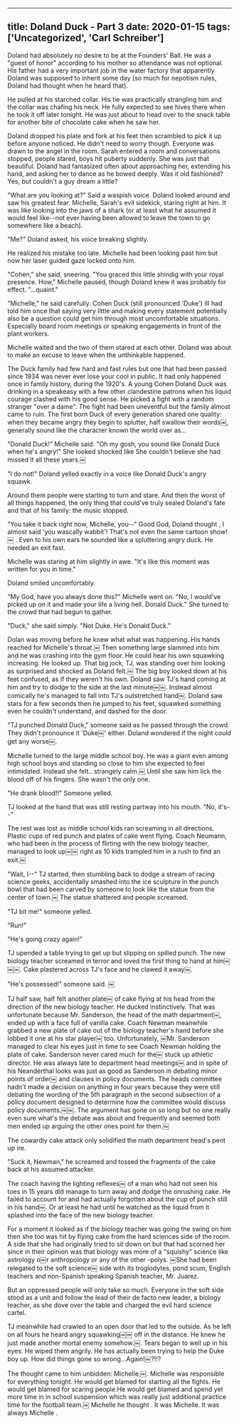 
---
title: Doland Duck - Part 3
date: 2020-01-15
tags: ['Uncategorized', 'Carl Schreiber']
---

Doland had absolutely no desire to be at the Founders' Ball. He was a "guest of honor" according to his mother so attendance was not optional. His father had a very important job in the water factory that apparently Doland was supposed to inherit some day (so much for nepotism rules, Doland had thought when he heard that).

He pulled at his starched collar. His tie was practically strangling him and the collar was chafing his neck. He fully expected to see hives there when he took it off later tonight. He was just about to head over to the snack table for another bite of chocolate cake when he saw her.

Doland dropped his plate and fork at his feet then scrambled to pick it up before anyone noticed. He didn't need to worry though. Everyone was drawn to the angel in the room. Sarah entered a room and conversations stopped, people stared, boys hit puberty suddenly. She was just that beautiful. Doland had fantasized often about approaching her, extending his hand, and asking her to dance as he bowed deeply. Was it old fashioned? Yes, but couldn't a guy dream a little?

"What are you looking at?" Said a waspish voice. Doland looked around and saw his greatest fear. Michelle, Sarah's evil sidekick, staring right at him. It was like looking into the jaws of a shark (or at least what he assumed it would feel like--not ever having been allowed to leave the town to go somewhere like a beach).

"Me?" Doland asked, his voice breaking slightly.

He realized his mistake too late. Michelle had been looking past him but now her laser guided gaze locked onto him.

"Cohen," she said, sneering. "You graced this little shindig with your royal presence. How," Michelle paused, though Doland knew it was probably for effect. "...quaint."

"Michelle," he said carefully. Cohen Duck (still pronounced 'Duke') III had told him once that saying very little and making every statement potentially also be a question could get him through most uncomfortable situations. Especially board room meetings or speaking engagements in front of the plant workers.

Michelle waited and the two of them stared at each other. Doland was about to make an excuse to leave when the unthinkable happened.

The Duck family had few hard and fast rules but one that had been passed since 1934 was never ever lose your cool in public. It had only happened once in family history, during the 1920's. A young Cohen Doland Duck was drinking in a speakeasy with a few other clandestine patrons when his liquid courage clashed with his good sense. He picked a fight with a random stranger "over a dame". The fight had been uneventful but the family almost came to ruin. The first born Duck of every generation shared one quality: when they became angry they begin to splutter, half swallow their words￼, generally sound like the character known the world over as...

"Donald Duck!" Michelle said. "Oh my gosh, you sound like Donald Duck when he's angry!" She looked shocked like She couldn't believe she had missed it all these years.￼

"I do not!" Doland yelled exactly in a voice like Donald Duck's angry squawk.

Around them people were starting to turn and stare. And then the worst of all things happened, the only thing that could've truly sealed Doland's fate and that of his family: the music stopped.

"You take it back right now, Michelle, you--" Good God, Doland thought , I almost said 'you wascally wabbit'! That's not even the same cartoon show!￼ . Even to his own ears he sounded like a spluttering angry duck. He needed an exit fast.

Michelle was staring at him slightly in awe. "It's like this moment was written for you in time."

Doland smiled uncomfortably.

"My God, have you always done this?" Michelle went on. "No, I would've picked up on it and made your life a living hell. Donald Duck." She turned to the crowd that had begun to gather.

"Duck," she said simply. "Not Duke. He's Donald Duck."

Dolan was moving before he knew what what was happening. His hands reached for Michelle's throat.￼ Then something large slammed into him and he was crashing into the gym floor. He could hear his own squawking increasing. He looked up. That big jock, TJ, was standing over him looking as surprised and shocked as Doland felt.￼ The big boy looked down at his feet confused, as if they weren't his own. Doland saw TJ's hand coming at him and try to dodge to the side at the last minute￼￼. Instead almost comically he's managed to fall into TJ's outstretched hand￼. Doland saw stars for a few seconds then he jumped to his feet, squawked something even he couldn't understand, and dashed for the door.

"TJ punched Donald Duck," someone said as he passed through the crowd. They didn't pronounce it 'Duke￼' either. Doland wondered if the night could get any worse￼.

Michelle turned to the large middle school boy. He was a giant even among high school boys and standing so close to him she expected to feel intimidated. Instead she felt…strangely calm.￼ Until she saw him lick the blood off of his fingers. She wasn't the only one.

"He drank blood!!" Someone yelled.

TJ looked at the hand that was still resting partway into his mouth. "No, it's--"

The rest was lost as middle school kids ran screaming in all directions. Plastic cups of red punch and plates of cake went flying. Coach Neumann, who had been in the process of flirting with the new biology teacher, managed to look up￼￼ right as 10 kids trampled him in a rush to find an exit.￼

"Wait, I--" TJ started, then stumbling back to dodge a stream of racing science geeks, accidentally smashed into the ice sculpture in the punch bowl that had been carved by someone to look like the statue from the center of town.￼ The statue shattered and people screamed.

"TJ bit me!" someone yelled.

"Run!"

"He's going crazy again!"

TJ upended a table trying to get up but slipping on spilled punch. The new biology teacher screamed in terror and loved the first thing to hand at him￼￼￼. Cake plastered across TJ's face and he clawed it away￼.

"He's possessed!" someone said. ￼

TJ half saw, half felt another plate￼ of cake flying at his head from the direction of the new biology teacher. He ducked instinctively. That was unfortunate because Mr. Sanderson, the head of the math department￼, ended up with a face full of vanilla cake. Coach Newman meanwhile grabbed a new plate of cake out of the biology teacher's hand before she lobbed it one at his star player￼ too. Unfortunately, ￼Mr. Sanderson managed to clear his eyes just in time to see Coach Newman holding the plate of cake. Sanderson never cared much for the￼ stuck up athletic director. He was always late to department head meetings￼ and in spite of his Neanderthal looks was just as good as Sanderson in debating minor points of order￼ and clauses in policy documents. The heads committee hadn't made a decision on anything in four years because they were still debating the wording of the 5th paragraph in the second subsection of a policy document designed to determine how the committee would discuss policy documents.￼￼. The argument has gone on so long but no one really even sure what's the debate was about and frequently and seemed both men ended up arguing the other ones point for them.￼

The cowardly cake attack only solidified the math department head's pent up ire.

"Suck it, Newman," he screamed and tossed the fragments of the cake back at his assumed attacker.

The coach having the lighting reflexes￼ of a man who had not seen his toes in 15 years did manage to turn away and dodge the onrushing cake. He failed to account for and had actually forgotten about the cup of punch still in his hand￼. Or at least he had until he watched as the liquid from it splashed into the face of the new biology teacher.

For a moment it looked as if the biology teacher was going the swing on him then she too was hit by flying cake from the hard sciences side of the room. A side that she had originally tried to sit down on but that had scorned her since in their opinion was that biology was more of a "squishy" science like astrology o￼r anthropology or any of the other -polys. ￼She had been relegated to the soft science￼ side with its troglodytes, pond scum, English teachers and non-Spanish speaking Spanish teacher, Mr. Juarez.

But an oppressed people will only take so much. Everyone in the soft side stood as a unit and follow the lead of their de facto new leader, a biology teacher, as she dove over the table and charged the evil hard science cartel.

TJ meanwhile had crawled to an open door that led to the outside. As he left on all fours he heard angry squawking￼￼ off in the distance. He knew he just made another mortal enemy somehow.￼. Tears began to well up in his eyes. He wiped them angrily. He has actually been trying to help the Duke boy up. How did things gone so wrong…Again!￼?!!?

The thought came to him unbidden: Michelle.￼. Michelle was responsible for everything tonight. He would get blamed for starting all the fights. He would get blamed for scaring people.He would get blamed and spend yet more time in in school suspension which was really just additional practice time for the football team.￼ Michelle he thought . It was Michelle. It was always Michelle .
